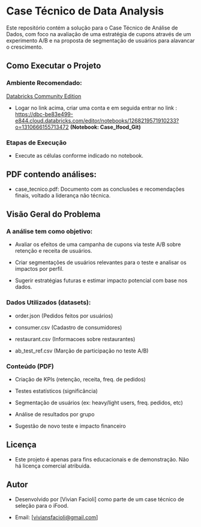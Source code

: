 # Case Técnico de Data Analysis

Este repositório contém a solução para o Case Técnico de Análise de Dados, com foco na avaliação de uma estratégia de cupons através de um experimento A/B e na proposta de segmentação de usuários para alavancar o crescimento.

## Como Executar o Projeto

### Ambiente Recomendado:

[Databricks Community Edition](https://community.cloud.databricks.com/login.html)

- Logar no link acima, criar uma conta e em seguida entrar no link : https://dbc-be83e499-e844.cloud.databricks.com/editor/notebooks/1268219571910233?o=1310666155713472 **(Notebook: Case_Ifood_Git)**

### Etapas de Execução

- Execute as células conforme indicado no notebook.

## PDF contendo análises:

- case_tecnico.pdf: Documento com as conclusões e recomendações finais, voltado a liderança não técnica.

## Visão Geral do Problema

### A análise tem como objetivo:

- Avaliar os efeitos de uma campanha de cupons via teste A/B sobre retenção e receita de usuários.

- Criar segmentações de usuários relevantes para o teste e analisar os impactos por perfil.

- Sugerir estratégias futuras e estimar impacto potencial com base nos dados.

### Dados Utilizados (datasets):

- order.json (Pedidos feitos por usuários)

- consumer.csv (Cadastro de consumidores)

- restaurant.csv (Informacoes sobre restaurantes)

- ab_test_ref.csv (Marção de participação no teste A/B)

### Conteúdo (PDF)

- Criação de KPIs (retenção, receita, freq. de pedidos)

- Testes estatísticos (significância)

- Segmentação de usuários (ex: heavy/light users, freq. pedidos, etc)

- Análise de resultados por grupo

- Sugestão de novo teste e impacto financeiro

## Licença

- Este projeto é apenas para fins educacionais e de demonstração. Não há licença comercial atribuída.

## Autor

- Desenvolvido por [Vivian Facioli] como parte de um case técnico de seleção para o iFood.

- Email: [viviansfacioli@gmail.com]
